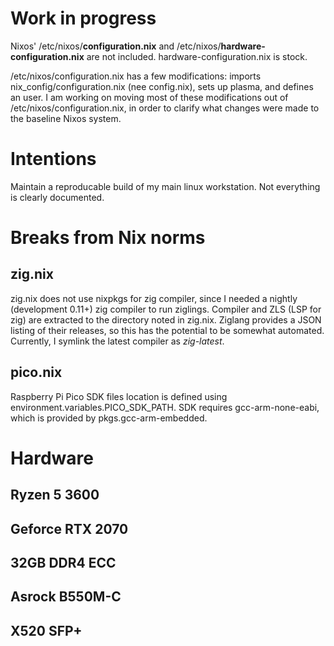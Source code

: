 # Work in progress
Nixos' /etc/nixos/__configuration.nix__ and /etc/nixos/__hardware-configuration.nix__ are not included. 
hardware-configuration.nix is stock.

/etc/nixos/configuration.nix has a few modifications: imports nix_config/configuration.nix (nee config.nix), sets up plasma, and defines an user. I am working on moving most of these modifications out of /etc/nixos/configuration.nix, in order to clarify what changes were made to the baseline Nixos system.

# Intentions
Maintain a reproducable build of my main linux workstation. Not everything is clearly documented.

# Breaks from Nix norms
## zig.nix
zig.nix does not use nixpkgs for zig compiler, since I needed a nightly (development 0.11+) zig compiler to run ziglings. Compiler and ZLS (LSP for zig) are extracted to the directory noted in zig.nix. Ziglang provides a JSON listing of their releases, so this has the potential to be somewhat automated. Currently, I symlink the latest compiler as *zig-latest*. 
## pico.nix
Raspberry Pi Pico SDK files location is defined using environment.variables.PICO_SDK_PATH. SDK requires gcc-arm-none-eabi, which is provided by pkgs.gcc-arm-embedded.

# Hardware
## Ryzen 5 3600
## Geforce RTX 2070
## 32GB DDR4 ECC
## Asrock B550M-C
## X520 SFP+
